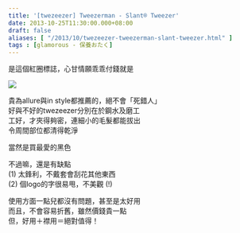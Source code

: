 ```yaml
---
title: '[twezeezer] Tweezerman - Slant® Tweezer'
date: 2013-10-25T11:30:00.000+08:00
draft: false
aliases: [ "/2013/10/twezeezer-tweezerman-slant-tweezer.html" ]
tags : [glamorous - 保養おたく]
---
```


是這個紅圈標誌，心甘情願乖乖付錢就是    

[![](https://2.bp.blogspot.com/-4DI_yj3__Uo/XCRUfDtZL-I/AAAAAAAACDg/SKS31a2hZoIrVDNyJsIgLljHfGIKlv2fwCLcBGAs/s640/8.jpg)](https://2.bp.blogspot.com/-4DI_yj3__Uo/XCRUfDtZL-I/AAAAAAAACDg/SKS31a2hZoIrVDNyJsIgLljHfGIKlv2fwCLcBGAs/s1600/8.jpg)

貴為allure與in style都推薦的，絕不會「死錯人」   
好與不好的twezeezer分別在於鋼水及磨工  
工好，才夾得夠密，連細小的毛髮都能拔出  
令周間部位都清得乾淨    
  
當然是買最愛的黑色    
  
不過嘛，還是有缺點  
(1) 太鋒利，不戴套會刮花其他東西   
(2) 個logo的字很易甩，不美觀 (!)    
  
使用方面一點兒都沒有問題，甚至是太好用   
而且，不會容易折舊，雖然價錢貴一點   
但，好用＋襟用＝絕對值得！